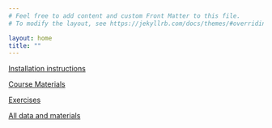 ```yaml
---
# Feel free to add content and custom Front Matter to this file.
# To modify the layout, see https://jekyllrb.com/docs/themes/#overriding-theme-defaults

layout: home
title: ""
---
```


[Installation instructions](/installation_instructions)

[Course Materials](INTRODUCTION_TO_R.html)

[Exercises](Exercises.pdf)

[All data and materials](course_materials.zip)
